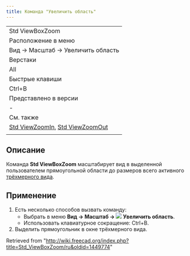 ```yaml
---
title: Команда "Увеличить область"
---
```

|  |
| --- |
| Std ViewBoxZoom |
| Расположение в меню |
| Вид → Масштаб‏‎ → Увеличить область |
| Верстаки |
| All |
| Быстрые клавиши |
| Ctrl+B |
| Представлено в версии |
| - |
| См. также |
| [Std ViewZoomIn](/Std_ViewZoomIn/ru "Std ViewZoomIn/ru"), [Std ViewZoomOut](/Std_ViewZoomOut/ru "Std ViewZoomOut/ru") |
|  |

## Описание

Команда **Std ViewBoxZoom** масштабирует вид в выделенной пользователем прямоугольной области до размеров всего активного [трёхмерного вида](/3D_view "3D view").

## Применение

1. Есть несколько способов вызвать команду:
   * Выбрать в меню **Вид → Масштаб → ![](/images/Std_ViewBoxZoom.svg) Увеличить область**.
   * Использовать клавиатурное сокращение: Ctrl+B.
2. Выделить прямоугольник в окне трёхмерного вида.

Retrieved from "<http://wiki.freecad.org/index.php?title=Std_ViewBoxZoom/ru&oldid=1449774>"